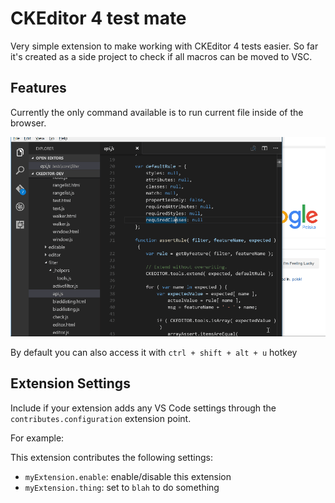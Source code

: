 # CKEditor 4 test mate

Very simple extension to make working with CKEditor 4 tests easier. So far it's created as a side project to check if all macros can be moved to VSC.

## Features

Currently the only command available is to run current file inside of the browser.

![Opening tests in the browser](images/openTest.gif)

By default you can also access it with `ctrl + shift + alt + u` hotkey

## Extension Settings

Include if your extension adds any VS Code settings through the `contributes.configuration` extension point.

For example:

This extension contributes the following settings:

* `myExtension.enable`: enable/disable this extension
* `myExtension.thing`: set to `blah` to do something
